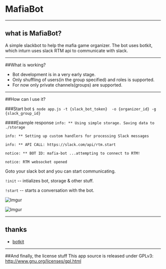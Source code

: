 # MafiaBot

----
## what is MafiaBot?

A simple slackbot to help the mafia game organizer. The bot uses botkit, which inturn uses slack RTM api to communicate with slack.


---
##What is working?
* Bot development is in a very early stage.
* Only shuffling of users(in the group specified) and roles is supported.
* For now only private channels(groups) are supported.

----
##How can I use it?

###Start bot
`$ node app.js -t {slack_bot_token}  -o {organizer_id} -g {slack_group_id}`

####Example response
`info: ** Using simple storage. Saving data to ./storage`

`info: ** Setting up custom handlers for processing Slack messages`

`info: ** API CALL: https://slack.com/api/rtm.start`

`notice: ** BOT ID: mafia-bot ...attempting to connect to RTM!`

`notice: RTM websocket opened`

Goto your slack bot and you can start communicating.

`!init` -- intializes bot, storage & other stuff.

`!start` -- starts a conversation with the bot.

![Imgur](http://i.imgur.com/0N1Gnvr.jpg)

![Imgur](http://i.imgur.com/Q6PmU9l.jpg)

----
## thanks
* [botkit](https://github.com/howdyai/botkit)

---
##And finally, the license stuff
This app source is released under GPLv3: http://www.gnu.org/licenses/gpl.html
